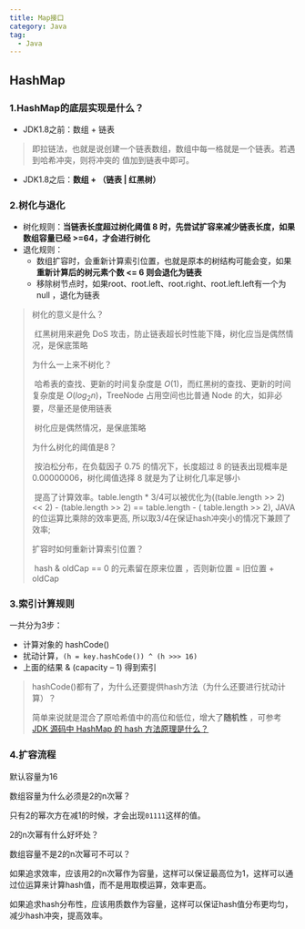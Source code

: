```yaml
---
title: Map接口
category: Java
tag:
  - Java
---
```


## HashMap

### 1.HashMap的底层实现是什么？

- JDK1.8之前：数组 + 链表

> 即拉链法，也就是说创建一个链表数组，数组中每一格就是一个链表。若遇到哈希冲突，则将冲突的 值加到链表中即可。

- JDK1.8之后：**数组 + （链表 | 红黑树）**

### 2.树化与退化

- 树化规则：**当链表长度超过树化阈值 8 时，先尝试扩容来减少链表长度，如果数组容量已经 >=64，才会进行树化**
- 退化规则：
    - 数组扩容时，会重新计算索引位置，也就是原本的树结构可能会变，如果**重新计算后的树元素个数 <= 6 则会退化为链表**
    - 移除树节点时，如果root、root.left、root.right、root.left.left有一个为 null ，退化为链表

> 树化的意义是什么？
>
> ​ 红黑树用来避免 DoS 攻击，防止链表超长时性能下降，树化应当是偶然情况，是保底策略
>
> 为什么一上来不树化？
>
> ​ 哈希表的查找、更新的时间复杂度是 $O(1)$，而红黑树的查找、更新的时间复杂度是 $O(log_2⁡n )$，TreeNode 占用空间也比普通
> Node 的大，如非必要，尽量还是使用链表
>
> ​ 树化应是偶然情况，是保底策略
>
> 为什么树化的阈值是8？
>
> ​ 按泊松分布，在负载因子 0.75 的情况下，长度超过 8 的链表出现概率是 0.00000006，树化阈值选择 8 就是为了让树化几率足够小
>
> ​ 提高了计算效率。table.length * 3/4可以被优化为((table.length >> 2) << 2) - (table.length >> 2) == table.length - (
> table.length >> 2), JAVA的位运算比乘除的效率更高, 所以取3/4在保证hash冲突小的情况下兼顾了效率;
>
> 扩容时如何重新计算索引位置？
>
> ​ hash & oldCap == 0 的元素留在原来位置 ，否则新位置 = 旧位置 + oldCap

### 3.索引计算规则

一共分为3步：

- 计算对象的 hashCode()
- 扰动计算，`(h = key.hashCode()) ^ (h >>> 16)`
- 上面的结果 & (capacity – 1) 得到索引

> hashCode()都有了，为什么还要提供hash方法（为什么还要进行扰动计算）？
>
> ​ 简单来说就是混合了原哈希值中的高位和低位，增大了**随机性**
> ，可参考[JDK 源码中 HashMap 的 hash 方法原理是什么？](https://www.zhihu.com/question/20733617/answer/111577937)

### 4.扩容流程

默认容量为16

数组容量为什么必须是2的n次幂？

只有2的幂次方在减1的时候，才会出现`01111`这样的值。

2的n次幂有什么好坏处？

数组容量不是2的n次幂可不可以？

如果追求效率，应该用2的n次幂作为容量，这样可以保证最高位为1，这样可以通过位运算来计算hash值，而不是用取模运算，效率更高。

如果追求hash分布性，应该用质数作为容量，这样可以保证hash值分布更均匀，减少hash冲突，提高效率。
